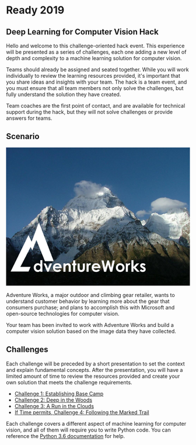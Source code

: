 # Ready 2019

## Deep Learning for Computer Vision Hack

Hello and welcome to this challenge-oriented hack event. This experience will be presented as a series of challenges, each one adding a new level of depth and complexity to a machine learning solution for computer vision.

Teams should already be assigned and seated together. While you will work individually to review the learning resources provided, it's important that you share ideas and insights with your team. The hack is a team event, and you must ensure that all team members not only solve the challenges, but fully understand the solution they have created.

Team coaches are the first point of contact, and are available for technical support during the hack, but they will not solve challenges or provide answers for teams.

## Scenario

![Adventure Works](images/adventureworks_logo.png)

Adventure Works, a major outdoor and climbing gear retailer, wants to understand customer behavior by learning more about the gear that consumers purchase; and plans to accomplish this with Microsoft and open-source technologies for computer vision.

Your team has been invited to work with Adventure Works and build a computer vision solution based on the image data they have collected.

## Challenges

Each challenge will be preceded by a short presentation to set the context and explain fundamental concepts. After the presentation, you will have a limited amount of time to review the resources provided and create your own solution that meets the challenge requirements.

* [Challenge 1: Establishing Base Camp](Challenge01.md)
* [Challenge 2: Deep in the Woods](Challenge02.md)
* [Challenge 3: A Run in the Clouds](Challenge03.md)
* [If Time permits, Challenge 4: Following the Marked Trail](Challenge04.md)

Each challenge covers a different aspect of machine learning for computer vision, and all of them will require you to write Python code. You can reference the <a href="https://docs.python.org/3.6/" target="_blank">Python 3.6 documentation</a> for help.
